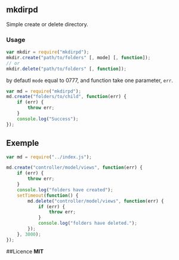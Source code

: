 ## mkdirpd
Simple create or delete directory.

### Usage
```js
var mkdir = require("mkdirpd");
mkdir.create("path/to/folders" [, mode] [, function]);
// or
mkdir.delete("path/to/folders" [, function]);
```
by defautl `mode` equal to 0777, and function take one parameter, `err`.

```js
var md = require("mkdirpd");
md.create("folders/to/child", function(err) {
	if (err) {
		throw err;	
	}
	console.log("Success");
});
```
## Exemple
```js
var md = require("../index.js");

md.create("controller/model/views", function(err) {
	if (err) {
		throw err;
	}
	console.log("folders have created");
	setTimeout(function() {
		md.delete("controller/model/views", function(err) {
			if (err) {
				throw err;
			}
			console.log("folders have deleted.");
		});
	}, 3000);
});
```
##Licence
__MIT__
